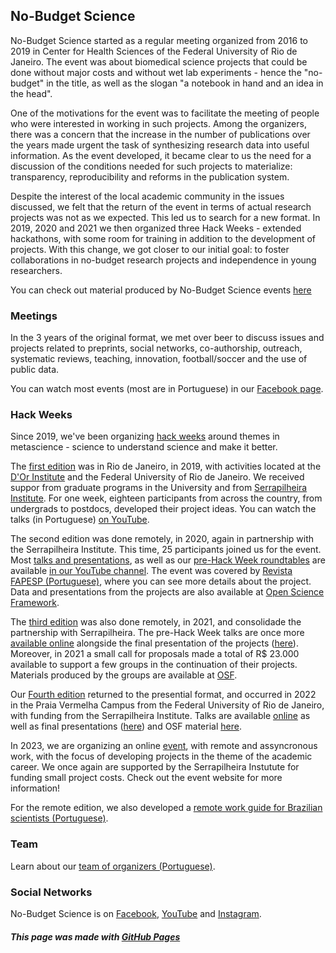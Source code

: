 ## No-Budget Science

No-Budget Science started as a regular meeting organized from 2016 to 2019 in Center for Health Sciences of the Federal University of Rio de Janeiro. The event was about biomedical science projects that could be done without major costs and without wet lab experiments - hence the "no-budget" in the title, as well as the slogan "a notebook in hand and an idea in the head".

One of the motivations for the event was to facilitate the meeting of people who were interested in working in such projects. Among the organizers, there was a concern that the increase in the number of publications over the years made urgent the task of synthesizing research data into useful information. As the event developed, it became clear to us the need for a discussion of the conditions needed for such projects to materialize: transparency, reproducibility and reforms in the publication system.

Despite the interest of the local academic community in the issues discussed, we felt that the return of the event in terms of actual research projects was not as we expected. This led us to search for a new format. In 2019, 2020 and 2021 we then organized three Hack Weeks - extended hackathons, with some room for training in addition to the development of projects. With this change, we got closer to our initial goal: to foster collaborations in no-budget research projects and independence in young researchers.

You can check out material produced by No-Budget Science events [here](https://docs.google.com/spreadsheets/d/1WgffSO4A2FbRP2zGpI7HfCBVNcX6xgXDQMSQOPKIJ18/edit?usp=sharing)

### Meetings

In the 3 years of the original format, we met over beer to discuss issues and projects related to preprints, social networks, co-authorship, outreach, systematic reviews, teaching, innovation, football/soccer and the use of public data.

You can watch most events (most are in Portuguese) in our [Facebook page](facebook.com/nobudgetscience/).

### Hack Weeks

Since 2019, we've been organizing [hack weeks](https://www.pnas.org/content/115/36/8872) around themes in metascience - science to understand science and make it better.

The [first edition](https://www.reprodutibilidade.bio.br/hack-week-2019) was in Rio de Janeiro, in 2019, with activities located at the [D'Or Institute](https://www.rededorsaoluiz.com.br/instituto/idor) and the Federal University of Rio de Janeiro. We received suppor from graduate programs in the University and from [Serrapilheira Institute](https://serrapilheira.org/). For one week, eighteen participants from across the country, from undergrads to postdocs, developed their project ideas. You can watch the talks (in Portuguese) [on YouTube](https://www.youtube.com/playlist?list=PLfID5M8U8w5vmaLJmWgl42xW0tfWWJW9-).

The second edition was done remotely, in 2020, again in partnership with the Serrapilheira Institute. This time, 25 participants joined us for the event. Most [talks and presentations](https://www.youtube.com/playlist?list=PL8cs9ve1MnDVUWxiAloiwdfki2k_Eauix), as well as our [pre-Hack Week roundtables](https://www.youtube.com/playlist?list=PL8cs9ve1MnDWoH5jIGAc9WsQtgGAI1WC_) are available [in our YouTube channel](https://www.youtube.com/channel/UCZdTWlmSp9eSCgXKtCyRiyA). The event was covered by [Revista FAPESP (Portuguese)](https://revistapesquisa.fapesp.br/um-notebook-na-mao-um-projeto-na-cabeca/), where you can see more details about the project. Data and presentations from the projects are also available at [Open Science Framework](https://osf.io/s8bmp/).

The [third edition](https://www.reprodutibilidade.bio.br/hack-week-2021) was also done remotely, in 2021, and consolidade the partnership with Serrapilheira. The pre-Hack Week talks are once more [available online](https://www.youtube.com/watch?v=zqSzu3yn4YA&list=PL8cs9ve1MnDXQOXxclU-qj-ocI5wfvoo6) alongside the final presentation of the projects ([here](https://www.youtube.com/watch?v=6SL8x4cW5tk&list=PL8cs9ve1MnDVGq4vH0IM8D5p_yc2qq5Zu)). Moreover, in 2021 a small call for proposals made a total of R$ 23.000 available to support a few groups in the continuation of their projects. Materials produced by the groups are available at [OSF](https://osf.io/7su8g/).

Our [Fourth edition](https://www.reprodutibilidade.bio.br/hack-week-2022) returned to the presential format, and occurred in 2022 in the Praia Vermelha Campus from the Federal University of Rio de Janeiro, with funding from the Serrapilheira Institute.
Talks are available [online](https://www.youtube.com/watch?v=cbDbO-CFLm4&list=PL8cs9ve1MnDWtFtvxoUlkX0ExEu4IcGgC&ab_channel=No-BudgetScience) as well as final presentations ([here](https://www.youtube.com/watch?v=nzYdeHZHVTQ&list=PL8cs9ve1MnDWtFtvxoUlkX0ExEu4IcGgC&index=10&ab_channel=No-BudgetScience)) and OSF material [here](https://osf.io/dc2s3/).

In 2023, we are organizing an online [event](no-budget-science-hack-week-2023), with remote and assyncronous work, with the focus of developing projects in the theme of the academic career.
We once again are supported by the Serrapilheira Instutute for funding small project costs. Check out the event website for more information!

For the remote edition, we also developed a [remote work guide for Brazilian scientists (Portuguese)](trabalho-remoto.html).


### Team

Learn about our [team of organizers (Portuguese)](equipe.html).

### Social Networks

No-Budget Science is on [Facebook](https://www.facebook.com/nobudgetscience), [YouTube](https://www.youtube.com/channel/UCZdTWlmSp9eSCgXKtCyRiyA) and [Instagram](https://www.instagram.com/nobudgetscience).

##### *This page was made with [GitHub Pages](https://pages.github.com)*
